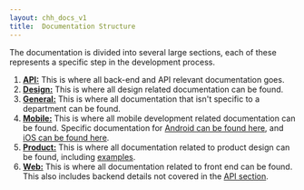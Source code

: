 ```yaml
---
layout: chh_docs_v1
title:  Documentation Structure
---
```

The documentation is divided into several large sections, each of these represents a specific step in the development process.

1. **[API:](/api/README.md)** This is where all back-end and API relevant documentation goes.
2. **[Design:](/design/README.md)** This is where all design related documentation can be found.
3. **[General:](/general/README.md)** This is where all documentation that isn't specific to a department can be found.
4. **[Mobile:](/mobile/README.md)** This is where all mobile development related documentation can be found. Specific documentation for [Android can be found here](/mobile/android.md), and [iOS can be found here](/mobile/ios.md).
5. **[Product:](/product/README.md)** This is where all documentation related to product design can be found, including [examples](/product/SAMPLE.md).
6. **[Web:](/web/README.md)** This is where all documentation related to front end can be found. This also includes backend details not covered in the [API section](/api/README.md).
